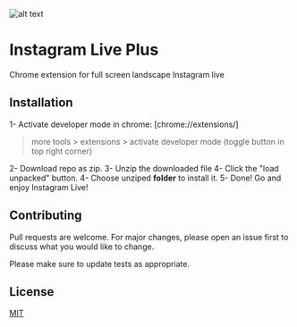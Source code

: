 ![alt text](https://github.com/esmaeilbahrani/instagram_live_plus/blob/master/icon.png?raw=true)


# Instagram Live Plus

Chrome extension for full screen landscape Instagram live


## Installation

1- Activate developer mode in chrome: [chrome://extensions/]
> more tools > extensions > activate developer mode (toggle button in top right corner)

2- Download repo as zip.
3- Unzip the downloaded file
4- Click the "load unpacked" button.
4- Choose unziped **folder** to install it.
5- Done! Go and enjoy Instagram Live!

 
## Contributing
Pull requests are welcome. For major changes, please open an issue first to discuss what you would like to change.

Please make sure to update tests as appropriate.

## License
[MIT](https://choosealicense.com/licenses/mit/)
